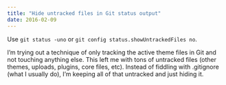 ```yaml
---
title: "Hide untracked files in Git status output"
date: 2016-02-09
---
```


Use `git status -uno` or `git config status.showUntrackedFiles no`.

I’m trying out a technique of only tracking the active theme files in
Git and not touching anything else. This left me with tons of
untracked files (other themes, uploads, plugins, core files,
etc). Instead of fiddling with .gitignore (what I usually do), I’m
keeping all of that untracked and just hiding it.
